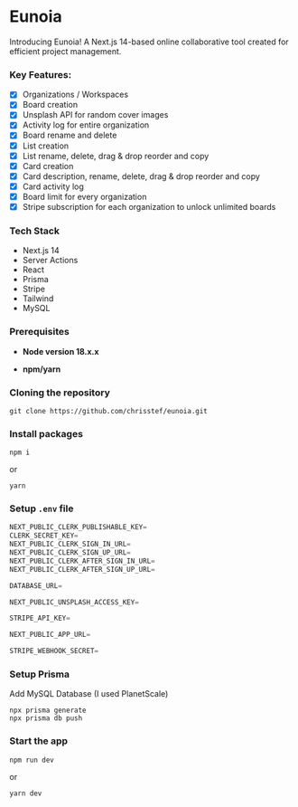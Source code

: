 # Eunoia

Introducing Eunoia! A Next.js 14-based online collaborative tool created for efficient project management.

### Key Features:

-   [x] Organizations / Workspaces
-   [x] Board creation
-   [x] Unsplash API for random cover images
-   [x] Activity log for entire organization
-   [x] Board rename and delete
-   [x] List creation
-   [x] List rename, delete, drag & drop reorder and copy
-   [x] Card creation
-   [x] Card description, rename, delete, drag & drop reorder and copy
-   [x] Card activity log
-   [x] Board limit for every organization
-   [x] Stripe subscription for each organization to unlock unlimited boards

### Tech Stack

-   Next.js 14
-   Server Actions
-   React
-   Prisma
-   Stripe
-   Tailwind
-   MySQL

### Prerequisites

-   **Node version 18.x.x**

-   **npm/yarn**

### Cloning the repository

```shell
git clone https://github.com/chrisstef/eunoia.git
```

### Install packages

```shell
npm i
```

or

```shell
yarn
```

### Setup `.env` file

```js
NEXT_PUBLIC_CLERK_PUBLISHABLE_KEY=
CLERK_SECRET_KEY=
NEXT_PUBLIC_CLERK_SIGN_IN_URL=
NEXT_PUBLIC_CLERK_SIGN_UP_URL=
NEXT_PUBLIC_CLERK_AFTER_SIGN_IN_URL=
NEXT_PUBLIC_CLERK_AFTER_SIGN_UP_URL=

DATABASE_URL=

NEXT_PUBLIC_UNSPLASH_ACCESS_KEY=

STRIPE_API_KEY=

NEXT_PUBLIC_APP_URL=

STRIPE_WEBHOOK_SECRET=
```

### Setup Prisma

Add MySQL Database (I used PlanetScale)

```shell
npx prisma generate
npx prisma db push
```

### Start the app

```shell
npm run dev
```

or

```shell
yarn dev
```
